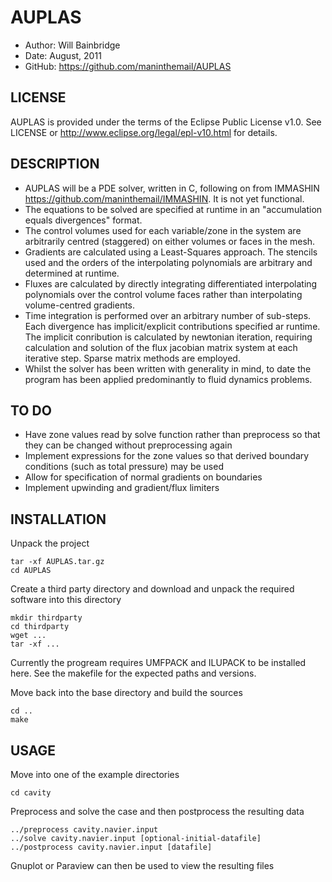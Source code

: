 AUPLAS
======

* Author:	Will Bainbridge
* Date:		August, 2011
* GitHub:	<https://github.com/maninthemail/AUPLAS>

LICENSE
-------

AUPLAS is provided under the terms of the Eclipse Public License v1.0. See LICENSE or <http://www.eclipse.org/legal/epl-v10.html> for details.

DESCRIPTION
-----------

* AUPLAS will be a PDE solver, written in C, following on from IMMASHIN <https://github.com/maninthemail/IMMASHIN>. It is not yet functional.
* The equations to be solved are specified at runtime in an "accumulation equals divergences" format.
* The control volumes used for each variable/zone in the system are arbitrarily centred (staggered) on either volumes or faces in the mesh.
* Gradients are calculated using a Least-Squares approach. The stencils used and the orders of the interpolating polynomials are arbitrary and determined at runtime.
* Fluxes are calculated by directly integrating differentiated interpolating polynomials over the control volume faces rather than interpolating volume-centred gradients.
* Time integration is performed over an arbitrary number of sub-steps. Each divergence has implicit/explicit contributions specified ar runtime. The implicit conribution is calculated by newtonian iteration, requiring calculation and solution of the flux jacobian matrix system at each iterative step. Sparse matrix methods are employed.
* Whilst the solver has been written with generality in mind, to date the program has been applied predominantly to fluid dynamics problems.

TO DO
-----

* Have zone values read by solve function rather than preprocess so that they can be changed without preprocessing again
* Implement expressions for the zone values so that derived boundary conditions (such as total pressure) may be used
* Allow for specification of normal gradients on boundaries
* Implement upwinding and gradient/flux limiters

INSTALLATION
------------

Unpack the project

	tar -xf AUPLAS.tar.gz
	cd AUPLAS

Create a third party directory and download and unpack the required software into this directory

	mkdir thirdparty
	cd thirdparty
	wget ...
	tar -xf ...

Currently the progream requires UMFPACK and ILUPACK to be installed here. See the makefile for the expected paths and versions.

Move back into the base directory and build the sources

	cd ..
	make

USAGE
-----

Move into one of the example directories

	cd cavity

Preprocess and solve the case and then postprocess the resulting data

	../preprocess cavity.navier.input
	../solve cavity.navier.input [optional-initial-datafile]
	../postprocess cavity.navier.input [datafile]

Gnuplot or Paraview can then be used to view the resulting files

